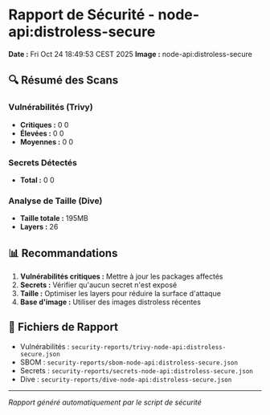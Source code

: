 # Rapport de Sécurité - node-api:distroless-secure

**Date :** Fri Oct 24 18:49:53 CEST 2025
**Image :** node-api:distroless-secure

## 🔍 Résumé des Scans

### Vulnérabilités (Trivy)
- **Critiques :** 0
0
- **Élevées :** 0
0
- **Moyennes :** 0
0

### Secrets Détectés
- **Total :** 0
0

### Analyse de Taille (Dive)
- **Taille totale :** 195MB
- **Layers :**       26

## 📊 Recommandations

1. **Vulnérabilités critiques :** Mettre à jour les packages affectés
2. **Secrets :** Vérifier qu'aucun secret n'est exposé
3. **Taille :** Optimiser les layers pour réduire la surface d'attaque
4. **Base d'image :** Utiliser des images distroless récentes

## 🔗 Fichiers de Rapport

- Vulnérabilités : `security-reports/trivy-node-api:distroless-secure.json`
- SBOM : `security-reports/sbom-node-api:distroless-secure.json`
- Secrets : `security-reports/secrets-node-api:distroless-secure.json`
- Dive : `security-reports/dive-node-api:distroless-secure.json`

---
*Rapport généré automatiquement par le script de sécurité*

